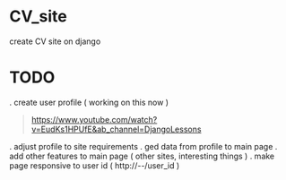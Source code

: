 # CV_site
create CV site on django 


# TODO 
. create user profile ( working on this now )
> https://www.youtube.com/watch?v=EudKs1HPUfE&ab_channel=DjangoLessons

. adjust profile to site requirements 
. ged data from profile to main page 
. add other features to main page ( other sites, interesting things )
. make page responsive to user id ( http://*--*/user_id )
